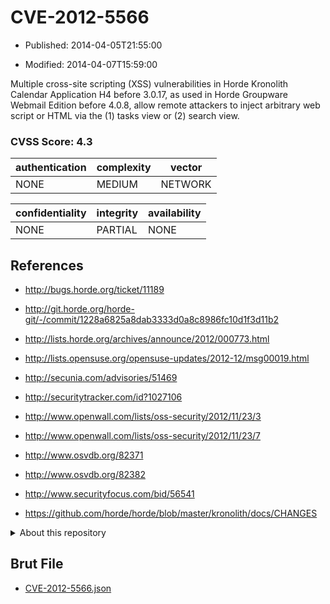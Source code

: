 # CVE-2012-5566

- Published: 2014-04-05T21:55:00

- Modified: 2014-04-07T15:59:00

Multiple cross-site scripting (XSS) vulnerabilities in Horde Kronolith Calendar Application H4 before 3.0.17, as used in Horde Groupware Webmail Edition before 4.0.8, allow remote attackers to inject arbitrary web script or HTML via the (1) tasks view or (2) search view.

### CVSS Score: **4.3**

| authentication | complexity | vector |
| --- | --- | --- |
| NONE | MEDIUM | NETWORK |

| confidentiality | integrity | availability |
| --- | --- | --- |
| NONE | PARTIAL | NONE |

## References

* http://bugs.horde.org/ticket/11189

* http://git.horde.org/horde-git/-/commit/1228a6825a8dab3333d0a8c8986fc10d1f3d11b2

* http://lists.horde.org/archives/announce/2012/000773.html

* http://lists.opensuse.org/opensuse-updates/2012-12/msg00019.html

* http://secunia.com/advisories/51469

* http://securitytracker.com/id?1027106

* http://www.openwall.com/lists/oss-security/2012/11/23/3

* http://www.openwall.com/lists/oss-security/2012/11/23/7

* http://www.osvdb.org/82371

* http://www.osvdb.org/82382

* http://www.securityfocus.com/bid/56541

* https://github.com/horde/horde/blob/master/kronolith/docs/CHANGES

<details>
<summary>About this repository</summary> 

  This repository is part of the project [Live Hack CVE](https://github.com/Live-Hack-CVE). Main website can be found [www.live-hack.org](https://www.live-hack.org) 
  
  Made by [Sn0wAlice](https://github.com/Sn0wAlice) for the people that care about security and need to have a feed of the latest CVEs. Hope you enjoy it, don't forget to star the repo and follow me on [Twitter](https://twitter.com/Sn0wAlice) and [Github](https://github.com/Sn0wAlice). And that is my [personnal website](https://www.alice-snow.me/)

  - [Home Page](https://github.com/Live-Hack-CVE)
  - [Framework](https://github.com/Live-Hack-CVE/cve-framework)
  - [CVE database](https://github.com/Live-Hack-CVE/full_database)
  - [Changelog](https://github.com/Live-Hack-CVE/Changelog)
</details>

## Brut File

* [CVE-2012-5566.json](https://raw.githubusercontent.com/Live-Hack-CVE/full_database/main/cves/2012/CVE-2012-5566.json)

